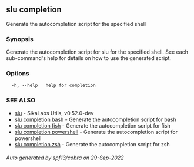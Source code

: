 ## slu completion

Generate the autocompletion script for the specified shell

### Synopsis

Generate the autocompletion script for slu for the specified shell.
See each sub-command's help for details on how to use the generated script.


### Options

```
  -h, --help   help for completion
```

### SEE ALSO

* [slu](slu.md)	 - SikaLabs Utils, v0.52.0-dev
* [slu completion bash](slu_completion_bash.md)	 - Generate the autocompletion script for bash
* [slu completion fish](slu_completion_fish.md)	 - Generate the autocompletion script for fish
* [slu completion powershell](slu_completion_powershell.md)	 - Generate the autocompletion script for powershell
* [slu completion zsh](slu_completion_zsh.md)	 - Generate the autocompletion script for zsh

###### Auto generated by spf13/cobra on 29-Sep-2022
